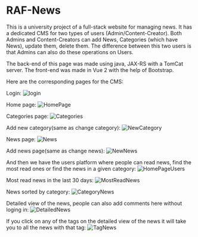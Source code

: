 # RAF-News

This is a university project of a full-stack website for managing news. It has a dedicated CMS for two types of users (Admin/Content-Creator). 
Both Admins and Content-Creators can add News, Categories (which have News), update them, delete them. The difference between this two users is that Admins
can also do these operations on Users.

The back-end of this page was made using java, JAX-RS with a TomCat server. 
The front-end was made in Vue 2 with the help of Bootstrap.

Here are the corresponding pages for the CMS:

Login:
![login](https://github.com/Mixa26/RAF-News/assets/71144280/acabc124-f3a7-4709-96ce-314647f4b28b)

Home page:
![HomePage](https://github.com/Mixa26/RAF-News/assets/71144280/0c64bc80-1df5-4aed-a8a5-031cde28a736)

Categories page:
![Categories](https://github.com/Mixa26/RAF-News/assets/71144280/538f276c-0c6b-488c-91bb-084e2a02ed50)

Add new category(same as change category):
![NewCategory](https://github.com/Mixa26/RAF-News/assets/71144280/a63312c1-8b46-4167-af64-85dcc4ead3fa)

News page:
![News](https://github.com/Mixa26/RAF-News/assets/71144280/19a59aec-8ccb-4eb7-b48c-33f3c551d0e5)

Add news page(same as change news):
![NewNews](https://github.com/Mixa26/RAF-News/assets/71144280/1e51da7f-eb4f-44e7-8395-3a8d1b825272)

And then we have the users platform where people can read news, find the most read ones or find the news in a given category:
![HomePageUsers](https://github.com/Mixa26/RAF-News/assets/71144280/3d475b12-64bb-4d17-b25c-ac0c9904960b)

Most read news in the last 30 days:
![MostReadNews](https://github.com/Mixa26/RAF-News/assets/71144280/2fe67162-83ec-43d3-82cd-4c316a7d2bdb)

News sorted by category:
![CategoryNews](https://github.com/Mixa26/RAF-News/assets/71144280/0f8ddd5a-fb2d-4151-8583-4c4405bfc1b1)

Detailed view of the news, people can also add comments here without loging in:
![DetailedNews](https://github.com/Mixa26/RAF-News/assets/71144280/e07231b1-914b-440d-9016-4a4d87e78aa9)

If you click on any of the tags on the detailed view of the news it will take you to all the news with that tag:
![TagNews](https://github.com/Mixa26/RAF-News/assets/71144280/9941030e-951b-46d2-a039-1a2709a60682)
